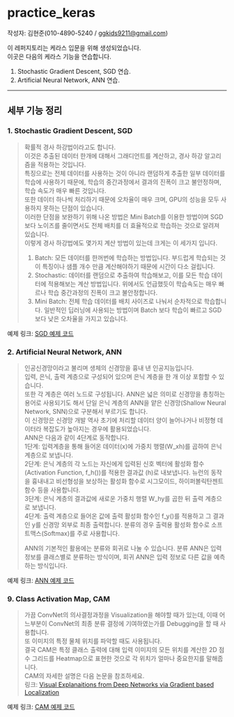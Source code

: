 # practice_keras   
작성자: 김현준(010-4890-5240 / ggkids9211@gmail.com)   

이 레퍼지토리는 케라스 입문을 위해 생성되었습니다.   
이곳은 다음의 케라스 기능을 연습합니다.   
1. Stochastic Gradient Descent, SGD 연습.   
2. Artificial Neural Network, ANN 연습.

* * *   
## 세부 기능 정리    
### 1. Stochastic Gradient Descent, SGD    
> 확률적 경사 하강법이라고도 합니다.     
> 이것은 추출된 데이터 한개에 대해서 그래디언트를 계산하고, 경사 하강 알고리즘을 적용하는 것입니다.   
> 특징으로는 전체 데이터를 사용하는 것이 아니라 랜덤하게 추출한 일부 데이터를 학습에 사용하기 때문에, 학습의 중간과정에서 결과의 진폭이 크고 불안정하며, 학습 속도가 매우 빠른 것입니다.   
> 또한 데이터 하나씩 처리하기 때문에 오차율이 매우 크며, GPU의 성능을 모두 사용하지 못하는 단점이 있습니다.    
> 이러한 단점을 보완하기 위해 나온 방법은 Mini Batch를 이용한 방법이며 SGD보다 노이즈를 줄이면서도 전체 배치를 더 효율적으로 학습하는 것으로 알려져 있습니다.   
> 이렇게 경사 하강법에도 몇가지 계산 방법이 있는데 크게는 이 세가지 입니다.   
> 1. Batch: 모든 데이터를 한꺼번에 학습하는 방법입니다. 부드럽게 학습되는 것이 특징이나 샘플 개수 만큼 계산해야하기 때문에 시간이 다소 걸립니다.   
> 2. Stochastic: 데이터를 랜덤으로 추출하여 학습해보고, 이를 모든 학습 데이터에 적용해보는 계산 방법입니다. 위에서도 언급했듯이 학습속도는 매우 빠르나 학습 중간과정의 진폭이 크고 불안정합니다.   
> 3. Mini Batch: 전체 학습 데이터를 배치 사이즈로 나눠서 순차적으로 학습합니다. 일반적인 딥러닝에 사용되는 방법이며 Batch 보다 학습이 빠르고 SGD 보다 낮은 오차율을 가지고 있습니다.     
   
예제 링크: [SGD 예제 코드](https://github.com/Tom-HJ/Tom-HJ-practice_keras/blob/main/0_SGD.py)

### 2. Artificial Neural Network, ANN   
> 인공신경망이라고 불리며 생체의 신경망을 흉내 낸 인공지능입니다.     
> 입력, 은닉, 출력 계층으로 구성되어 있으며 은닉 계층을 한 개 이상 포함할 수 있습니다.     
> 또한 각 계층은 여러 노드로 구성됩니다. ANN은 넓은 의미로 신경망을 총칭하는 용어로 사용되기도 해서 단일 은닉 계층의 ANN을 얕은 신경망(Shallow Neural Network, SNN)으로 구분해서 부르기도 합니다.     
> 이 신경망은 신경망 개발 역사 초기에 처리할 데이터 양이 늘어나거나 비정형 데이터라 복잡도가 높아지는 경우에 활용되었습니다.     
> ANN은 다음과 같이 4단계로 동작합니다.    
> 1단계: 입력계층을 통해 들어온 데이터(x)에 가중치 행렬(W_xh)를 곱하여 은닉계층으로 보냅니다.          
> 2단계: 은닉 계층의 각 노드는 자신에게 입력된 신호 벡터에 활성화 함수(Activation Function, f_h())를 적용한 결과값 (h)로 내보냅니다. 뉴런의 동작을 흉내내고 비선형성을 보상하는 활성화 함수로 시그모이드, 하이퍼볼릭탄젠트 함수 등을 사용합니다.      
> 3단계: 은닉 계층의 결과값에 새로운 가중치 행렬 W_hy를 곱한 뒤 출력 계층으로 보냅니다.       
> 4단계: 출력 계층으로 들어온 값에 출력 활성화 함수인 f_y()를 적용하고 그 결과인 y를 신경망 외부로 최종 출력합니다. 분류의 경우 출력용 활성화 함수로 소프트맥스(Softmax)를 주로 사용합니다.         
>        
> ANN의 기본적인 활용에는 분류와 회귀로 나눌 수 있습니다. 분류 ANN은 입력 정보를 클래스별로 분류하는 방식이며, 회귀 ANN은 입력 정보로 다른 값을 예측하는 방식입니다.       
   
예제 링크: [ANN 예제 코드](https://github.com/Tom-HJ/Tom-HJ-practice_keras/blob/main/1_ANN.py)

### 9. Class Activation Map, CAM   
> 가끔 ConvNet의 의사결정과정을 Visualization을 해야할 때가 있는데, 이때 어느부분이 ConvNet의 최종 분류 결정에 기여하였는가를 Debugging을 할 때 사용합니다.   
> 또 이미지의 특정 물체 위치를 파악할 때도 사용됩니다.   
> 결국 CAM은 특정 클래스 출력에 대해 입력 이미지의 모든 위치를 계산한 2D 점수 그리드를 Heatmap으로 표현한 것으로 각 위치가 얼마나 중요한지를 말해줍니다.   
> CAM의 자세한 설명은 다음 논문을 참조하세요.   
> 링크: [Visual Explanaitions from Deep Networks via Gradient based Localization](https://arxiv.org/pdf/1610.02391.pdf)   
   
예제 링크: [CAM 예제 코드](https://github.com/Tom-HJ/Tom-HJ-practice_keras/blob/main/9_CAM.py)   